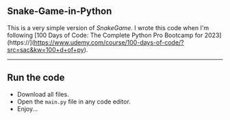 ## Snake-Game-in-Python

This is a very simple version of $Snake Game$.
I wrote this code when I'm following [100 Days of Code: The Complete Python Pro Bootcamp for 2023](https://](https://www.udemy.com/course/100-days-of-code/?src=sac&kw=100+d+of+py).

----------

## Run the code 
- Download all files.
- Open the `main.py` file in any code editor.
- Enjoy... 
